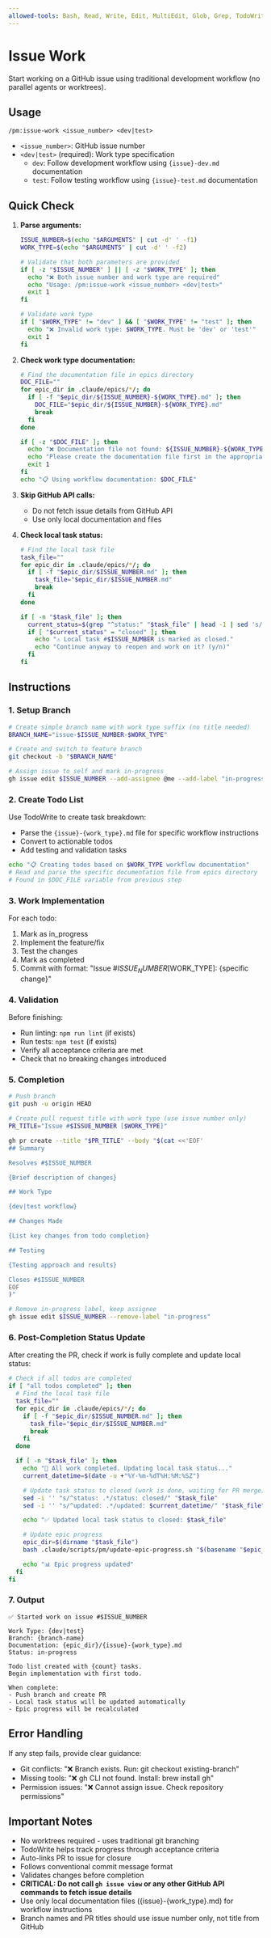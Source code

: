```yaml
---
allowed-tools: Bash, Read, Write, Edit, MultiEdit, Glob, Grep, TodoWrite, Task
---
```


# Issue Work

Start working on a GitHub issue using traditional development workflow (no parallel agents or worktrees).

## Usage

```
/pm:issue-work <issue_number> <dev|test>
```

- `<issue_number>`: GitHub issue number
- `<dev|test>` (required): Work type specification
  - `dev`: Follow development workflow using `{issue}-dev.md` documentation
  - `test`: Follow testing workflow using `{issue}-test.md` documentation

## Quick Check

1. **Parse arguments:**

   ```bash
   ISSUE_NUMBER=$(echo "$ARGUMENTS" | cut -d' ' -f1)
   WORK_TYPE=$(echo "$ARGUMENTS" | cut -d' ' -f2)

   # Validate that both parameters are provided
   if [ -z "$ISSUE_NUMBER" ] || [ -z "$WORK_TYPE" ]; then
     echo "❌ Both issue number and work type are required"
     echo "Usage: /pm:issue-work <issue_number> <dev|test>"
     exit 1
   fi

   # Validate work type
   if [ "$WORK_TYPE" != "dev" ] && [ "$WORK_TYPE" != "test" ]; then
     echo "❌ Invalid work type: $WORK_TYPE. Must be 'dev' or 'test'"
     exit 1
   fi
   ```

2. **Check work type documentation:**

   ```bash
   # Find the documentation file in epics directory
   DOC_FILE=""
   for epic_dir in .claude/epics/*/; do
     if [ -f "$epic_dir/${ISSUE_NUMBER}-${WORK_TYPE}.md" ]; then
       DOC_FILE="$epic_dir/${ISSUE_NUMBER}-${WORK_TYPE}.md"
       break
     fi
   done

   if [ -z "$DOC_FILE" ]; then
     echo "❌ Documentation file not found: ${ISSUE_NUMBER}-${WORK_TYPE}.md"
     echo "Please create the documentation file first in the appropriate epic directory."
     exit 1
   fi
   echo "📋 Using workflow documentation: $DOC_FILE"
   ```

3. **Skip GitHub API calls:**
   - Do not fetch issue details from GitHub API
   - Use only local documentation and files

4. **Check local task status:**

   ```bash
   # Find the local task file
   task_file=""
   for epic_dir in .claude/epics/*/; do
     if [ -f "$epic_dir/$ISSUE_NUMBER.md" ]; then
       task_file="$epic_dir/$ISSUE_NUMBER.md"
       break
     fi
   done

   if [ -n "$task_file" ]; then
     current_status=$(grep "^status:" "$task_file" | head -1 | sed 's/^status: *//')
     if [ "$current_status" = "closed" ]; then
       echo "⚠️ Local task #$ISSUE_NUMBER is marked as closed."
       echo "Continue anyway to reopen and work on it? (y/n)"
     fi
   fi
   ```

## Instructions

### 1. Setup Branch

```bash
# Create simple branch name with work type suffix (no title needed)
BRANCH_NAME="issue-$ISSUE_NUMBER-$WORK_TYPE"

# Create and switch to feature branch
git checkout -b "$BRANCH_NAME"

# Assign issue to self and mark in-progress
gh issue edit $ISSUE_NUMBER --add-assignee @me --add-label "in-progress"
```

### 2. Create Todo List

Use TodoWrite to create task breakdown:

- Parse the `{issue}-{work_type}.md` file for specific workflow instructions
- Convert to actionable todos
- Add testing and validation tasks

```bash
echo "📋 Creating todos based on $WORK_TYPE workflow documentation"
# Read and parse the specific documentation file from epics directory
# Found in $DOC_FILE variable from previous step
```

### 3. Work Implementation

For each todo:

1. Mark as in_progress
2. Implement the feature/fix
3. Test the changes
4. Mark as completed
5. Commit with format: "Issue #$ISSUE_NUMBER[$WORK_TYPE]: {specific change}"

### 4. Validation

Before finishing:

- Run linting: `npm run lint` (if exists)
- Run tests: `npm test` (if exists)
- Verify all acceptance criteria are met
- Check that no breaking changes introduced

### 5. Completion

```bash
# Push branch
git push -u origin HEAD

# Create pull request title with work type (use issue number only)
PR_TITLE="Issue #$ISSUE_NUMBER [$WORK_TYPE]"

gh pr create --title "$PR_TITLE" --body "$(cat <<'EOF'
## Summary

Resolves #$ISSUE_NUMBER

{Brief description of changes}

## Work Type

{dev|test workflow}

## Changes Made

{List key changes from todo completion}

## Testing

{Testing approach and results}

Closes #$ISSUE_NUMBER
EOF
)"

# Remove in-progress label, keep assignee
gh issue edit $ISSUE_NUMBER --remove-label "in-progress"
```

### 6. Post-Completion Status Update

After creating the PR, check if work is fully complete and update local status:

```bash
# Check if all todos are completed
if [ "all todos completed" ]; then
  # Find the local task file
  task_file=""
  for epic_dir in .claude/epics/*/; do
    if [ -f "$epic_dir/$ISSUE_NUMBER.md" ]; then
      task_file="$epic_dir/$ISSUE_NUMBER.md"
      break
    fi
  done

  if [ -n "$task_file" ]; then
    echo "🎯 All work completed. Updating local task status..."
    current_datetime=$(date -u +"%Y-%m-%dT%H:%M:%SZ")

    # Update task status to closed (work is done, waiting for PR merge)
    sed -i '' "s/^status: .*/status: closed/" "$task_file"
    sed -i '' "s/^updated: .*/updated: $current_datetime/" "$task_file"

    echo "✅ Updated local task status to closed: $task_file"

    # Update epic progress
    epic_dir=$(dirname "$task_file")
    bash .claude/scripts/pm/update-epic-progress.sh "$(basename "$epic_dir")"

    echo "📊 Epic progress updated"
  fi
fi
```

### 7. Output

```
✅ Started work on issue #$ISSUE_NUMBER

Work Type: {dev|test}
Branch: {branch-name}
Documentation: {epic_dir}/{issue}-{work_type}.md
Status: in-progress

Todo list created with {count} tasks.
Begin implementation with first todo.

When complete:
- Push branch and create PR
- Local task status will be updated automatically
- Epic progress will be recalculated
```

## Error Handling

If any step fails, provide clear guidance:

- Git conflicts: "❌ Branch exists. Run: git checkout existing-branch"
- Missing tools: "❌ gh CLI not found. Install: brew install gh"
- Permission issues: "❌ Cannot assign issue. Check repository permissions"

## Important Notes

- No worktrees required - uses traditional git branching
- TodoWrite helps track progress through acceptance criteria
- Auto-links PR to issue for closure
- Follows conventional commit message format
- Validates changes before completion
- **CRITICAL: Do not call `gh issue view` or any other GitHub API commands to fetch issue details**
- Use only local documentation files ({issue}-{work_type}.md) for workflow instructions
- Branch names and PR titles should use issue number only, not title from GitHub
